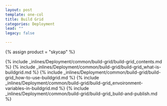 ```yaml
---
layout: post
template: one-col
title: Build Grid
categories: Deployment
lead: ""
legacy: false

---
```

{% assign product = "skycap" %}

{% include _inlines/Deployment/common/build-grid/build-grid_contents.md %}
{% include _inlines/Deployment/common/build-grid/build-grid_what-is-buildgrid.md %}
{% include _inlines/Deployment/common/build-grid/build-grid_how-to-use-buildgrid.md %}
{% include _inlines/Deployment/common/build-grid/build-grid_envoironment-variables-in-buildgrid.md %}
{% include _inlines/Deployment/common/build-grid/build-grid_build-and-publish.md %}
